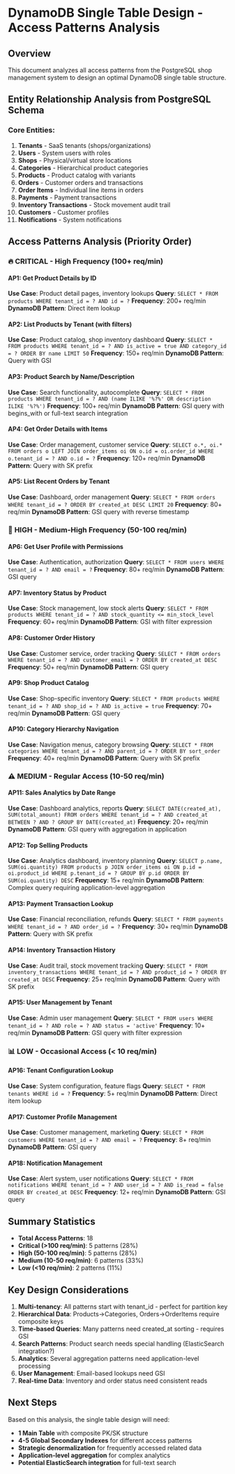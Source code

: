 # DynamoDB Single Table Design - Access Patterns Analysis

## Overview
This document analyzes all access patterns from the PostgreSQL shop management system to design an optimal DynamoDB single table structure.

## Entity Relationship Analysis from PostgreSQL Schema

### Core Entities:
1. **Tenants** - SaaS tenants (shops/organizations)
2. **Users** - System users with roles
3. **Shops** - Physical/virtual store locations
4. **Categories** - Hierarchical product categories
5. **Products** - Product catalog with variants
6. **Orders** - Customer orders and transactions
7. **Order Items** - Individual line items in orders
8. **Payments** - Payment transactions
9. **Inventory Transactions** - Stock movement audit trail
10. **Customers** - Customer profiles
11. **Notifications** - System notifications

## Access Patterns Analysis (Priority Order)

### 🔥 **CRITICAL - High Frequency (100+ req/min)**

#### AP1: Get Product Details by ID
**Use Case**: Product detail pages, inventory lookups
**Query**: `SELECT * FROM products WHERE tenant_id = ? AND id = ?`
**Frequency**: 200+ req/min
**DynamoDB Pattern**: Direct item lookup

#### AP2: List Products by Tenant (with filters)
**Use Case**: Product catalog, shop inventory dashboard
**Query**: `SELECT * FROM products WHERE tenant_id = ? AND is_active = true AND category_id = ? ORDER BY name LIMIT 50`
**Frequency**: 150+ req/min
**DynamoDB Pattern**: Query with GSI

#### AP3: Product Search by Name/Description
**Use Case**: Search functionality, autocomplete
**Query**: `SELECT * FROM products WHERE tenant_id = ? AND (name ILIKE '%?%' OR description ILIKE '%?%')`
**Frequency**: 100+ req/min
**DynamoDB Pattern**: GSI query with begins_with or full-text search integration

#### AP4: Get Order Details with Items
**Use Case**: Order management, customer service
**Query**: `SELECT o.*, oi.* FROM orders o LEFT JOIN order_items oi ON o.id = oi.order_id WHERE o.tenant_id = ? AND o.id = ?`
**Frequency**: 120+ req/min
**DynamoDB Pattern**: Query with SK prefix

#### AP5: List Recent Orders by Tenant
**Use Case**: Dashboard, order management
**Query**: `SELECT * FROM orders WHERE tenant_id = ? ORDER BY created_at DESC LIMIT 20`
**Frequency**: 80+ req/min
**DynamoDB Pattern**: GSI query with reverse timestamp

### 🚨 **HIGH - Medium-High Frequency (50-100 req/min)**

#### AP6: Get User Profile with Permissions
**Use Case**: Authentication, authorization
**Query**: `SELECT * FROM users WHERE tenant_id = ? AND email = ?`
**Frequency**: 80+ req/min
**DynamoDB Pattern**: GSI query

#### AP7: Inventory Status by Product
**Use Case**: Stock management, low stock alerts
**Query**: `SELECT * FROM products WHERE tenant_id = ? AND stock_quantity <= min_stock_level`
**Frequency**: 60+ req/min
**DynamoDB Pattern**: GSI with filter expression

#### AP8: Customer Order History
**Use Case**: Customer service, order tracking
**Query**: `SELECT * FROM orders WHERE tenant_id = ? AND customer_email = ? ORDER BY created_at DESC`
**Frequency**: 50+ req/min
**DynamoDB Pattern**: GSI query

#### AP9: Shop Product Catalog
**Use Case**: Shop-specific inventory
**Query**: `SELECT * FROM products WHERE tenant_id = ? AND shop_id = ? AND is_active = true`
**Frequency**: 70+ req/min
**DynamoDB Pattern**: GSI query

#### AP10: Category Hierarchy Navigation
**Use Case**: Navigation menus, category browsing
**Query**: `SELECT * FROM categories WHERE tenant_id = ? AND parent_id = ? ORDER BY sort_order`
**Frequency**: 40+ req/min
**DynamoDB Pattern**: Query with SK prefix

### ⚠️ **MEDIUM - Regular Access (10-50 req/min)**

#### AP11: Sales Analytics by Date Range
**Use Case**: Dashboard analytics, reports
**Query**: `SELECT DATE(created_at), SUM(total_amount) FROM orders WHERE tenant_id = ? AND created_at BETWEEN ? AND ? GROUP BY DATE(created_at)`
**Frequency**: 20+ req/min
**DynamoDB Pattern**: GSI query with aggregation in application

#### AP12: Top Selling Products
**Use Case**: Analytics dashboard, inventory planning
**Query**: `SELECT p.name, SUM(oi.quantity) FROM products p JOIN order_items oi ON p.id = oi.product_id WHERE p.tenant_id = ? GROUP BY p.id ORDER BY SUM(oi.quantity) DESC`
**Frequency**: 15+ req/min
**DynamoDB Pattern**: Complex query requiring application-level aggregation

#### AP13: Payment Transaction Lookup
**Use Case**: Financial reconciliation, refunds
**Query**: `SELECT * FROM payments WHERE tenant_id = ? AND order_id = ?`
**Frequency**: 30+ req/min
**DynamoDB Pattern**: Query with SK prefix

#### AP14: Inventory Transaction History
**Use Case**: Audit trail, stock movement tracking
**Query**: `SELECT * FROM inventory_transactions WHERE tenant_id = ? AND product_id = ? ORDER BY created_at DESC`
**Frequency**: 25+ req/min
**DynamoDB Pattern**: Query with SK prefix

#### AP15: User Management by Tenant
**Use Case**: Admin user management
**Query**: `SELECT * FROM users WHERE tenant_id = ? AND role = ? AND status = 'active'`
**Frequency**: 10+ req/min
**DynamoDB Pattern**: GSI query with filter expression

### 📊 **LOW - Occasional Access (< 10 req/min)**

#### AP16: Tenant Configuration Lookup
**Use Case**: System configuration, feature flags
**Query**: `SELECT * FROM tenants WHERE id = ?`
**Frequency**: 5+ req/min
**DynamoDB Pattern**: Direct item lookup

#### AP17: Customer Profile Management
**Use Case**: Customer management, marketing
**Query**: `SELECT * FROM customers WHERE tenant_id = ? AND email = ?`
**Frequency**: 8+ req/min
**DynamoDB Pattern**: GSI query

#### AP18: Notification Management
**Use Case**: Alert system, user notifications
**Query**: `SELECT * FROM notifications WHERE tenant_id = ? AND user_id = ? AND is_read = false ORDER BY created_at DESC`
**Frequency**: 12+ req/min
**DynamoDB Pattern**: GSI query

## Summary Statistics

- **Total Access Patterns**: 18
- **Critical (>100 req/min)**: 5 patterns (28%)
- **High (50-100 req/min)**: 5 patterns (28%) 
- **Medium (10-50 req/min)**: 6 patterns (33%)
- **Low (<10 req/min)**: 2 patterns (11%)

## Key Design Considerations

1. **Multi-tenancy**: All patterns start with tenant_id - perfect for partition key
2. **Hierarchical Data**: Products->Categories, Orders->OrderItems require composite keys
3. **Time-based Queries**: Many patterns need created_at sorting - requires GSI
4. **Search Patterns**: Product search needs special handling (ElasticSearch integration?)
5. **Analytics**: Several aggregation patterns need application-level processing
6. **User Management**: Email-based lookups need GSI
7. **Real-time Data**: Inventory and order status need consistent reads

## Next Steps

Based on this analysis, the single table design will need:
- **1 Main Table** with composite PK/SK structure
- **4-5 Global Secondary Indexes** for different access patterns
- **Strategic denormalization** for frequently accessed related data
- **Application-level aggregation** for complex analytics
- **Potential ElasticSearch integration** for full-text search